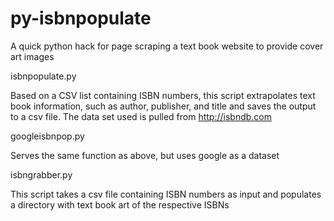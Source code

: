 py-isbnpopulate
===============

A quick python hack for page scraping a text book website to provide cover art images

isbnpopulate.py

Based on a CSV list containing ISBN numbers, this script extrapolates 
text book information, such as author, publisher, and title and saves
the output to a csv file. The data set used is pulled from 
http://isbndb.com

googleisbnpop.py

Serves the same function as above, but uses google as a dataset

isbngrabber.py

This script takes a csv file containing ISBN numbers as input and 
populates a directory with text book art of the respective ISBNs
